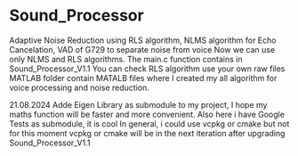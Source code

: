 # Sound_Processor
Adaptive Noise Reduction using RLS algorithm, NLMS algorithm for Echo Cancelation, VAD of G729 to separate noise from voice
Now we can use only NLMS and RLS algorithms.
The main.c function contains in Sound_Processor_V1.1
You can check RLS algorithm use your own raw files
MATLAB folder contain MATALB files where I created my 
all algorithm for voice processing and noise reduction.

21.08.2024 Adde Eigen Library as submodule to my project, 
I hope my maths function will be faster and more convenient.
Also here i have Google Tests as submodule, it is cool
In general, i could use vcpkg or cmake but not for this moment
vcpkg or cmake will be in the next iteration after upgrading 
Sound_Processor_V1.1
